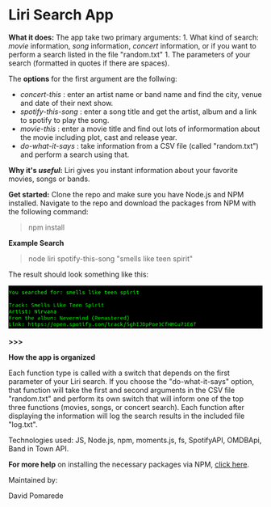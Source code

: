 # Liri Search App

**What it does:**
The app take two primary arguments:
	1. What kind of search: *movie* information, *song* information, *concert* information, or if you want to perform a search listed in the file "random.txt"
	1. The parameters of your search (formatted in quotes if there are spaces).

The **options** for the first argument are the follwing:

 * *concert-this* : enter an artist name or band name and find the city, venue and date of their next show. 
 * *spotify-this-song* : enter a song title and get the artist, album and a link to spotify to play the song. 
 * *movie-this* : enter a movie title and find out lots of informormation about the movie including plot, cast and release year.
 * *do-what-it-says* : take information from a CSV file (called "random.txt") and perform a search using that.

**Why it's *useful*:**
Liri gives you instant information about your favorite movies, songs or bands.

**Get started:**
Clone the repo and make sure you have Node.js and NPM installed. Navigate to the repo and download the packages from NPM with the following command:

> npm install

**Example Search**

> node liri spotify-this-song "smells like teen spirit"

The result should look something like this:

![example.png](example.png)


**>>>**

**How the app is organized**

Each function type is called with a switch that depends on the first parameter of your Liri search.
If you choose the "do-what-it-says" option, that function will take the first and second arguments in the CSV file "random.txt" and perform its own switch that will inform one of the top three functions (movies, songs, or concert search). Each function after displaying the information will log the search results in the included file "log.txt".

Technologies used: JS, Node.js, npm, moments.js, fs, SpotifyAPI, OMDBApi, Band in Town API. 



**For more help** on installing the necessary packages via NPM, [click here](https://www.npmjs.com/).

Maintained by:

David Pomarede
